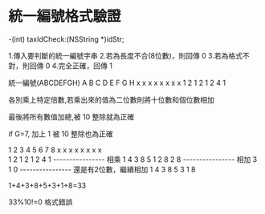 # 統一編號格式驗證

-(int) taxIdCheck:(NSString *)idStr;

1.傳入要判斷的統一編號字串
2.若為長度不合(8位數)，則回傳 0
3.若為格式不對，則回傳 0
4.完全正確，回傳 1

統一編號(ABCDEFGH)
A B C D E F G H
x x x x x x x x
1 2 1 2 1 2 4 1

各別乘上特定倍數,若乘出來的值為二位數則將十位數和個位數相加

最後將所有數值加總,被 10 整除就為正確

if G=7, 加上 1 被 10 整除也為正確

1 2 3 4 5 6 7 8
x x x x x x x x  
1 2 1 2 1 2 4 1
---------------- 相乘
1 4 3 8 5 1 2 8
          2 8
---------------- 相加
          3 1
            0
---------------- 還是有2位數，繼續相加
1 4 3 8 5 3 1 8

1+4+3+8+5+3+1+8=33

33%10!=0 格式錯誤